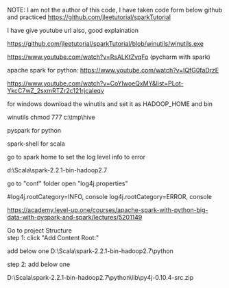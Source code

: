 NOTE: I am not the author of this code, 
I have taken code form below github and practiced
https://github.com/jleetutorial/sparkTutorial

I have give youtube url also, good explaination


https://github.com/jleetutorial/sparkTutorial/blob/winutils/winutils.exe

https://www.youtube.com/watch?v=RsALKtZvqFo  (pycharm with spark)

apache spark for python:  https://www.youtube.com/watch?v=IQfG0faDrzE

https://www.youtube.com/watch?v=CoYIwoeQxMY&list=PLot-YkcC7wZ_2sxmRTZr2c121rjcaleqv

for windows download the winutils and set it as HADOOP_HOME and bin

winutils chmod 777 c:\tmp\hive

pyspark  for python

spark-shell  for scala

go to spark home to set the log level info to error

d:\Scala\spark-2.2.1-bin-hadoop2.7

go to "conf" folder open "log4j.properties"

#log4j.rootCategory=INFO, console
log4j.rootCategory=ERROR, console


https://academy.level-up.one/courses/apache-spark-with-python-big-data-with-pyspark-and-spark/lectures/5201149


Go to project Structure  
step 1: click "Add Content Root:"

add below one
D:\Scala\spark-2.2.1-bin-hadoop2.7\python

step 2: add below one

D:\Scala\spark-2.2.1-bin-hadoop2.7\python\lib\py4j-0.10.4-src.zip
